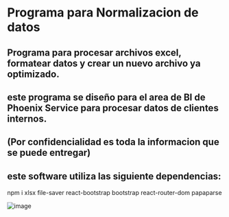 # Programa para Normalizacion de datos

## Programa para procesar archivos excel, formatear datos y crear un nuevo archivo ya optimizado.
## este programa se diseño para el area de BI de Phoenix Service para procesar datos de clientes internos.
## (Por confidencialidad es toda la informacion que se puede entregar)

## este software utiliza las siguiente dependencias:
npm i xlsx file-saver react-bootstrap bootstrap react-router-dom papaparse


![image](https://github.com/gabrielveliz/NormDinam/assets/24717811/3c069306-ad5e-4c6f-bf6a-5e40e77f0c2e)
